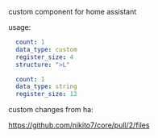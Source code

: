 custom component for home assistant 

usage:

```yaml
  count: 1
  data_type: custom
  register_size: 4
  structure: ">L"
```

```yaml
  count: 1
  data_type: string
  register_size: 12
```

custom changes from ha:

https://github.com/nikito7/core/pull/2/files

